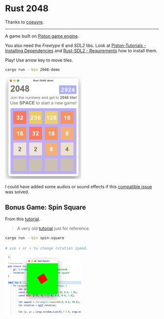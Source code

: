 # Rust 2048

Thanks to [coeuvre](https://github.com/coeuvre/rust-2048).

---

A game built on [Piston game engine](https://www.piston.rs/).

You also need the _Freetype 6_ and _SDL2_ libs.
Look at [Piston-Tutorials - Installing Dependencies](https://github.com/PistonDevelopers/Piston-Tutorials/tree/master/getting-started#installing-dependencies) and [Rust-SDL2 - Requirements](https://github.com/AngryLawyer/rust-sdl2#sdl20--development-libraries) how to install them.

Play! Use arrow key to move tiles.

```bash
cargo run --bin 2048-demo
```

<img src="./2048-demo.png" alt="2048 demo" style="width: 250px" />

I could have added some audios or sound effects if this [compatible issue](https://github.com/PistonDevelopers/music/issues/88) was solved.

## Bonus Game: Spin Square

From this [tutorial](https://github.com/PistonDevelopers/Piston-Tutorials/tree/master/getting-started).

> A very old [tutorial](http://piston-tutorial.logdown.com/pages/table-of-contents) just for reference.

```bash
cargo run --bin spin-square

# use ⬆️ or ⬇️ to change rotation speed.
```

<img src="./spin-square.gif" alt="spin square" style="width: 250px" />
